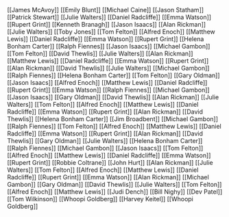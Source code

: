 [[James McAvoy]]
[[Emily Blunt]]
[[Michael Caine]]
[[Jason Statham]]
[[Patrick Stewart]]
[[Julie Walters]]
[[Daniel Radcliffe]]
[[Emma Watson]]
[[Rupert Grint]]
[[Kenneth Branagh]]
[[Jason Isaacs]]
[[Alan Rickman]]
[[Julie Walters]]
[[Toby Jones]]
[[Tom Felton]]
[[Alfred Enoch]]
[[Matthew Lewis]]
[[Daniel Radcliffe]]
[[Emma Watson]]
[[Rupert Grint]]
[[Helena Bonham Carter]]
[[Ralph Fiennes]]
[[Jason Isaacs]]
[[Michael Gambon]]
[[Tom Felton]]
[[David Thewlis]]
[[Julie Walters]]
[[Alan Rickman]]
[[Matthew Lewis]]
[[Daniel Radcliffe]]
[[Emma Watson]]
[[Rupert Grint]]
[[Alan Rickman]]
[[David Thewlis]]
[[Julie Walters]]
[[Michael Gambon]]
[[Ralph Fiennes]]
[[Helena Bonham Carter]]
[[Tom Felton]]
[[Gary Oldman]]
[[Jason Isaacs]]
[[Alfred Enoch]]
[[Matthew Lewis]]
[[Daniel Radcliffe]]
[[Rupert Grint]]
[[Emma Watson]]
[[Ralph Fiennes]]
[[Michael Gambon]]
[[Jason Isaacs]]
[[Gary Oldman]]
[[David Thewlis]]
[[Alan Rickman]]
[[Julie Walters]]
[[Tom Felton]]
[[Alfred Enoch]]
[[Matthew Lewis]]
[[Daniel Radcliffe]]
[[Emma Watson]]
[[Rupert Grint]]
[[Alan Rickman]]
[[David Thewlis]]
[[Helena Bonham Carter]]
[[Jim Broadbent]]
[[Michael Gambon]]
[[Ralph Fiennes]]
[[Tom Felton]]
[[Alfred Enoch]]
[[Matthew Lewis]]
[[Daniel Radcliffe]]
[[Emma Watson]]
[[Rupert Grint]]
[[Alan Rickman]]
[[David Thewlis]]
[[Gary Oldman]]
[[Julie Walters]]
[[Helena Bonham Carter]]
[[Ralph Fiennes]]
[[Michael Gambon]]
[[Jason Isaacs]]
[[Tom Felton]]
[[Alfred Enoch]]
[[Matthew Lewis]]
[[Daniel Radcliffe]]
[[Emma Watson]]
[[Rupert Grint]]
[[Robbie Coltrane]]
[[John Hurt]]
[[Alan Rickman]]
[[Julie Walters]]
[[Tom Felton]]
[[Alfred Enoch]]
[[Matthew Lewis]]
[[Daniel Radcliffe]]
[[Rupert Grint]]
[[Emma Watson]]
[[Alan Rickman]]
[[Michael Gambon]]
[[Gary Oldman]]
[[David Thewlis]]
[[Julie Walters]]
[[Tom Felton]]
[[Alfred Enoch]]
[[Matthew Lewis]]
[[Judi Dench]]
[[Bill Nighy]]
[[Dev Patel]]
[[Tom Wilkinson]]
[[Whoopi Goldberg]]
[[Harvey Keitel]]
[[Whoopi Goldberg]]
